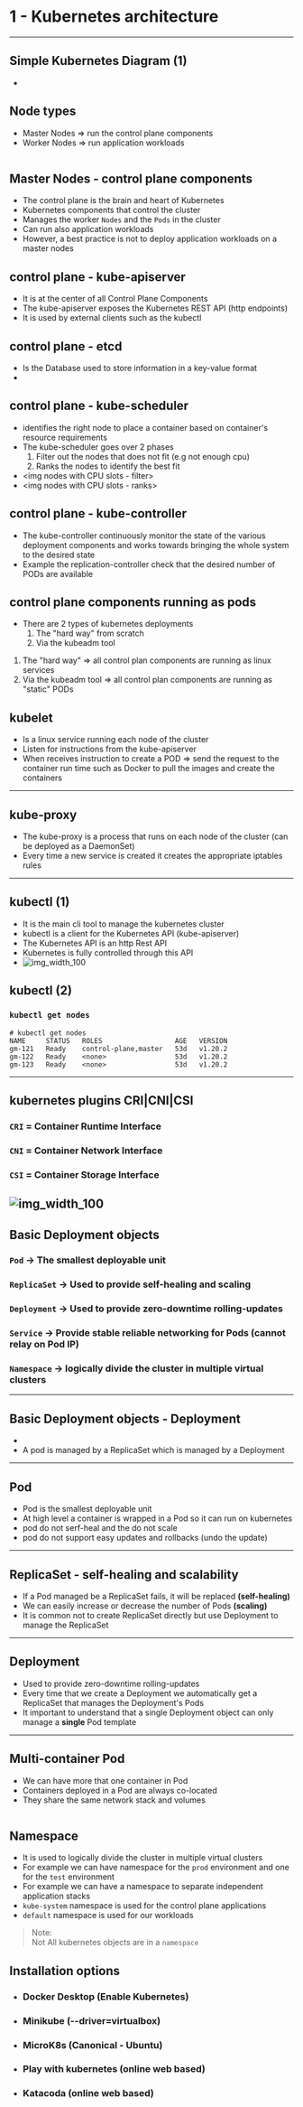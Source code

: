 # 1 - Kubernetes architecture 
---

## Simple Kubernetes Diagram (1)
 - <img>
 
## Node types 
 - Master Nodes => run the control plane components
 - Worker Nodes => run application workloads
 <img one master and multiple workers nodes>
 
## Master Nodes - control plane components
 - The control plane is the brain and heart of Kubernetes
 - Kubernetes components that control the cluster
 - Manages the worker `Nodes` and the `Pods` in the cluster
 - Can run also application workloads
 - However, a best practice is not to deploy application workloads on a master nodes

## control plane - kube-apiserver
 - It is at the center of all Control Plane Components
 - The kube-apiserver exposes the Kubernetes REST API (http endpoints)
 - It is used by external clients such as the kubectl

## control plane - etcd
 - Is the Database used to store information in a key-value format
 - <img DB>
 
## control plane - kube-scheduler
 - identifies the right node to place a container based on container's resource requirements 
 - The kube-scheduler goes over 2 phases
   1. Filter out the nodes that does not fit (e.g not enough cpu)
   2. Ranks the nodes to identify the best fit
 - <img nodes with CPU slots - filter>
 - <img nodes with CPU slots - ranks>

## control plane - kube-controller
 - The kube-controller continuously monitor the state of the various deployment components and works towards bringing the whole system  to the desired state
 - Example the replication-controller check that the desired number of PODs are available
 
## control plane components running as pods
 - There are 2 types of kubernetes deployments 
   1. The "hard way" from scratch 
   2. Via the kubeadm tool
 
 1. The "hard way" => all control plan components are running as linux services 
 2. Via the kubeadm tool => all control plan components are running as "static" PODs 
 
## kubelet
 - Is a linux service running each node of the cluster
 - Listen for instructions from the kube-apiserver
 - When receives instruction to create a POD => send the request to the container run time such as Docker to pull the images and create the containers 
--- 
## kube-proxy
 - The kube-proxy is a process that runs on each node of the cluster (can be deployed as a DaemonSet)
 - Every time a new service is created it creates the appropriate iptables rules
--- 
## kubectl (1)
 - It is the main cli tool to manage the kubernetes cluster
 - kubectl is a client for the Kubernetes API (kube-apiserver)
 - The Kubernetes API is an http Rest API
 - Kubernetes is fully controlled through this API
 - ![img_width_100](images/D_S7_L2_docker_hub_home_page.jpg)

## kubectl (2)
### `kubectl get nodes`
```
# kubectl get nodes
NAME     STATUS   ROLES                  AGE   VERSION
gm-121   Ready    control-plane,master   53d   v1.20.2
gm-122   Ready    <none>                 53d   v1.20.2
gm-123   Ready    <none>                 53d   v1.20.2
```
---

## kubernetes plugins CRI|CNI|CSI 
### `CRI` = Container Runtime Interface
### `CNI` = Container Network Interface
### `CSI` = Container Storage Interface 
![img_width_100](images/K_S1_k8s_CRI_CNI_CSI.jpg)
---

## Basic Deployment objects
### `Pod` -> The smallest deployable unit
### `ReplicaSet` -> Used to provide self-healing and scaling
### `Deployment` -> Used to provide zero-downtime rolling-updates
### `Service`    -> Provide stable reliable networking for Pods (cannot relay on Pod IP)
### `Namespace`  -> logically divide the cluster in multiple virtual clusters
---

## Basic Deployment objects - Deployment 
 - <img box Deployment in box ReplicaSet in Box Pod>
 - A pod is managed by a ReplicaSet which is managed by a Deployment
---

## Pod 
 - Pod is the smallest deployable unit
 - At high level a container is wrapped in a Pod so it can run on kubernetes
 - pod do not serf-heal and the do not scale
 - pod do not support easy updates and rollbacks (undo the update) 

--- 

## ReplicaSet - self-healing and scalability
 - If a Pod managed be a ReplicaSet fails, it will be replaced **(self-healing)**
 - We can easily increase or decrease the number of Pods **(scaling)** 
 - It is common not to create ReplicaSet directly but use Deployment to manage the ReplicaSet
---

## Deployment
 - Used to provide zero-downtime rolling-updates
 - Every time that we create a Deployment we automatically get a ReplicaSet that manages the Deployment's Pods
 - It important to understand that a single Deployment object can only manage a **single** Pod template  
---

## Multi-container Pod 
 - We can have more that one container in Pod
 - Containers deployed in a Pod are always co-located 
 - They share the same network stack and volumes
<img Multi-container Pod sharing the same network stack and volumes> 

## Namespace
 - It is used to logically divide the cluster in multiple virtual clusters
 - For example we can have namespace for the `prod` environment and one for the `test` environment
 - For example we can have a namespace to separate independent application stacks
 - `kube-system` namespace is used for the control plane applications
 - `default` namespace is used for our workloads

 > Note:  
 > Not All kubernetes objects are in a `namespace`

## Installation options
 - ### Docker Desktop (Enable Kubernetes)
 - ### Minikube (--driver=virtualbox)
 - ### MicroK8s (Canonical - Ubuntu)
 - ### Play with kubernetes (online web based)
 - ### Katacoda (online web based)




